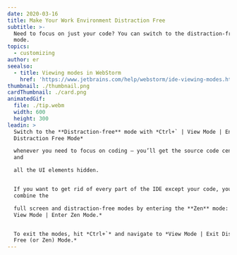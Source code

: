 ```yaml
---
date: 2020-03-16
title: Make Your Work Environment Distraction Free
subtitle: >-
  Need to focus on just your code? You can switch to the distraction-free or zen
  mode.
topics:
  - customizing
author: er
seealso:
  - title: Viewing modes in WebStorm
    href: 'https://www.jetbrains.com/help/webstorm/ide-viewing-modes.html#'
thumbnail: ./thumbnail.png
cardThumbnail: ./card.png
animatedGif:
  file: ./tip.webm
  width: 600
  height: 300
leadin: >
  Switch to the **Distraction-free** mode with *Ctrl+` | View Mode | Enter
  Distraction Free Mode* 

  whenever you need to focus on coding – you’ll get the source code centered
  and 

  all the UI elements hidden.


  If you want to get rid of every part of the IDE except your code, you can
  combine the 

  full screen and distraction-free modes by entering the **Zen** mode: *Ctrl+` |
  View Mode | Enter Zen Mode.*


  To exit the modes, hit *Ctrl+`* and navigate to *View Mode | Exit Distraction
  Free (or Zen) Mode.*
---
```



